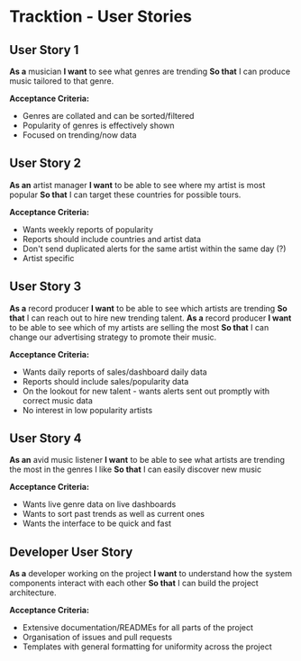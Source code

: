# Tracktion - User Stories

## User Story 1
<!--- "As a X, I want to X, so I can X" -->
**As a** musician
**I want** to see what genres are trending
**So that** I can produce music tailored to that genre. 

**Acceptance Criteria:**
- Genres are collated and can be sorted/filtered
- Popularity of genres is effectively shown
- Focused on trending/now data

## User Story 2
<!--- "As a X, I want to X, so I can X" -->
**As an** artist manager
**I want** to be able to see where my artist is most popular
**So that** I can target these countries for possible tours.

**Acceptance Criteria:**
- Wants weekly reports of popularity
- Reports should include countries and artist data
- Don't send duplicated alerts for the same artist within the same day (?)
- Artist specific

## User Story 3
<!--- "As a X, I want to X, so I can X" -->
**As a** record producer 
**I want** to be able to see which artists are trending
**So that** I can reach out to hire new trending talent.
**As a** record producer
**I want** to be able to see which of my artists are selling the most
**So that** I can change our advertising strategy to promote their music.

**Acceptance Criteria:**
- Wants daily reports of sales/dashboard daily data
- Reports should include sales/popularity data
- On the lookout for new talent - wants alerts sent out promptly with correct music data
- No interest in low popularity artists

## User Story 4
<!--- "As a X, I want to X, so I can X" -->
**As an** avid music listener 
**I want** to be able to see what artists are trending the most in the genres I like
**So that** I can easily discover new music

**Acceptance Criteria:**
- Wants live genre data on live dashboards
- Wants to sort past trends as well as current ones
- Wants the interface to be quick and fast

## Developer User Story
<!--- "As a X, I want to X, so I can X" -->
**As a** developer working on the project
**I want** to understand how the system components interact with each other
**So that** I can build the project architecture.

**Acceptance Criteria:**
- Extensive documentation/READMEs for all parts of the project
- Organisation of issues and pull requests
- Templates with general formatting for uniformity across the project